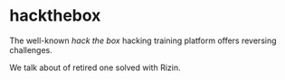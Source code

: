 # hackthebox

The well-known *hack the box* hacking training platform offers reversing challenges.

We talk about of retired one solved with Rizin.
